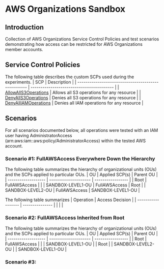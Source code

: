 # AWS Organizations Sandbox

## Introduction
Collection of AWS Organizations Service Control Policies and test scenarios demonstrating how access can be restricted for AWS Organizations member accounts.

## Service Control Policies
The following table describes the custom SCPs used during the experiments.
| SCP                                                  | Description                                |
| ---------------------------------------------------- | ------------------------------------------ |
| [AllowAllS3Operations](./AllowAllS3Operations.json)  | Allows all S3 operations for any resource  |
| [DenyAllS3Operations](./DenyAllS3Operations.json)    | Denies all S3 operations for any resource  |
| [DenyAllIAMOperations](./DenyAllIAMOperations.json)  | Denies all IAM operations for any resource |

## Scenarios
For all scenarios documented below, all operations were tested with an IAM user having AdministratorAccess (arn:aws:iam::aws:policy/AdministratorAccess) within the tested AWS account.

### Scenario #1: FullAWSAccess Everywhere Down the Hierarchy
The following table summarizes the hierarchy of organizational units (OUs) and the SCPs applied to particular OUs.
| OU                  | Applied SCP(s)        | Parent OU         |
| ------------------- | --------------------- | ----------------- |
| Root                | FullAWSAccess         |                   |
| SANDBOX-LEVEL1-OU   | FullAWSAccess         | Root              |
| SANDBOX-LEVEL2-OU   | FullAWSAccess         | SANDBOX-LEVEL1-OU |

The following table summarizes 
| Operation          | Access Decision |
| ------------------ | --------------- |
|                    |                 |

### Scenario #2: FullAWSAccess Inherited from Root
The following table summarizes the hierarchy of organizational units (OUs) and the SCPs applied to particular OUs.
| OU                  | Applied SCP(s)        | Parent OU         |
| ------------------- | --------------------- | ----------------- |
| Root                | FullAWSAccess         |                   |
| SANDBOX-LEVEL1-OU   |                       | Root              |
| SANDBOX-LEVEL2-OU   |                       | SANDBOX-LEVEL1-OU |

### Scenario #3: 
